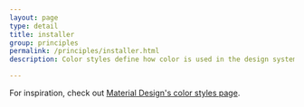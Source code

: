 ```yaml
---
layout: page
type: detail
title: installer
group: principles
permalink: /principles/installer.html
description: Color styles define how color is used in the design system.

---
```


For inspiration, check out [Material Design's color styles page](https://material.io/guidelines/style/color.html).

